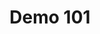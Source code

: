 ---
layout: launcher
title: "Demo 101"
permalink: /launcher/demo101/
demo: "http://staging.ion-book.com/demo101/#/my-form"
repo: "https://stackblitz.com/github/ng-classroom/demo101"
---
